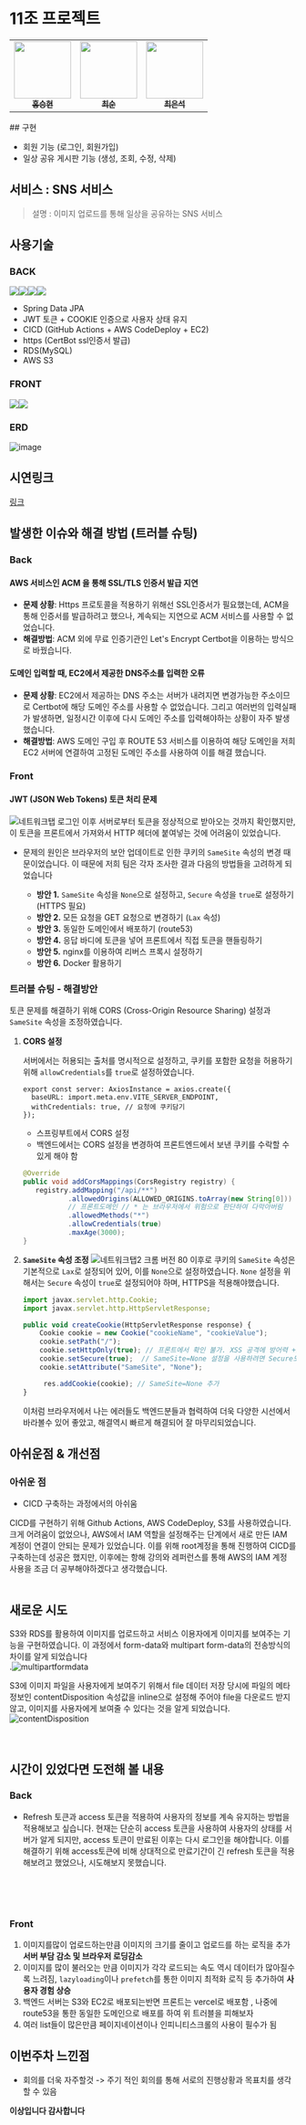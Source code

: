# 11조 프로젝트

<table>
  <tbody>
    <tr>
      <td align="center"><a href="https://hongs429-blog.tistory.com"><img src="https://github.com/hongsh429.png" width=100px;" alt=""/><br /><sub><b>홍승현 </b></sub></a><br /></td>
      <td align="center"><a href="https://soony91.tistory.com"><img src="https://github.com/soon91.png" width="100px;" alt=""/><br /><sub><b>최순</b></sub></a><br /></td>
      <td align="center"><a href="https://deveundol.com/"><img src="https://github.com/nonjk2.png" width="100px;" alt=""/><br /><sub><b>최은석 </b></sub></a><br /></td>
      
  </tbody>
</table>
## 구현

- 회원 기능 (로그인, 회원가입)
- 일상 공유 게시판 기능 (생성, 조회, 수정, 삭제)

## 서비스 : SNS 서비스

> 설명 : 이미지 업로드를 통해 일상을 공유하는 SNS 서비스

## 사용기술

### BACK

<img src="https://img.shields.io/badge/JAVA-007396?style=for-the-badge&logo=java&logoColor=white"><img src="https://img.shields.io/badge/Spring Boot-6DB33F?style=for-the-badge&logo=Spring Boot&logoColor=yellow"><img src="https://img.shields.io/badge/mysql-4479A1?style=for-the-badge&logo=mysql&logoColor=white"><img src="https://img.shields.io/badge/aws-232F3E?style=for-the-badge&logo=aws&logoColor=white">

- Spring Data JPA
- JWT 토큰 + COOKIE 인증으로 사용자 상태 유지
- CICD (GitHub Actions + AWS CodeDeploy + EC2)
- https (CertBot ssl인증서 발급)
- RDS(MySQL)
- AWS S3

### FRONT

<img src="https://img.shields.io/badge/javascript-F7DF1E?style=for-the-badge&logo=javascript&logoColor=black"><img src="https://img.shields.io/badge/React-61DAFB?style=for-the-badge&logo=React&logoColor=black">

### ERD

![image](https://github.com/elevenMini/project-back/assets/131283545/b53386ef-5510-4e1e-8e26-ffa42022e18a)

## 시연링크

[링크](https://project-front-rouge.vercel.app/)

## 발생한 이슈와 해결 방법 (트러블 슈팅)

### Back

#### AWS 서비스인 ACM 을 통해 SSL/TLS 인증서 발급 지연

- **문제 상황**: Https 프로토콜을 적용하기 위해선 SSL인증서가 필요했는데, ACM을 통해 인증서를 발급하려고 했으나, 계속되는 지연으로 ACM 서비스를 사용할 수 없었습니다.
- **해결방법**: ACM 외에 무료 인증기관인 Let's Encrypt Certbot을 이용하는 방식으로 바꿨습니다.

#### 도메인 입력할 때, EC2에서 제공한 DNS주소를 입력한 오류

- **문제 상황**: EC2에서 제공하는 DNS 주소는 서버가 내려지면 변경가능한 주소이므로 Certbot에 해당 도메인 주소를 사용할 수 없었습니다. 그리고 여러번의 입력실패가 발생하면, 일정시간 이후에 다시 도메인 주소를 입력해야하는 상황이 자주 발생했습니다.
- **해결방법**: AWS 도메인 구입 후 ROUTE 53 서비스를 이용하여 해당 도메인을 저희 EC2 서버에 연결하여 고정된 도메인 주소를 사용하여 이를 해결 했습니다.

### Front

#### JWT (JSON Web Tokens) 토큰 처리 문제

![네트워크탭](https://user-images.githubusercontent.com/85878391/254797800-e87c1d2e-ae81-402d-9234-c3794ef94780.png)
로그인 이후 서버로부터 토큰을 정상적으로 받아오는 것까지 확인했지만, 이 토큰을 프론트에서 가져와서 HTTP 헤더에 붙여넣는 것에 어려움이 있었습니다.

- 문제의 원인은 브라우저의 보안 업데이트로 인한 쿠키의 `SameSite` 속성의 변경 때문이었습니다. 이 때문에 저희 팀은 각자 조사한 결과 다음의 방법들을 고려하게 되었습니다

  - **방안 1.** `SameSite` 속성을 `None`으로 설정하고, `Secure` 속성을 `true`로 설정하기 (HTTPS 필요)
  - **방안 2.** 모든 요청을 GET 요청으로 변경하기 (`Lax` 속성)
  - **방안 3.** 동일한 도메인에서 배포하기 (route53)
  - **방안 4.** 응답 바디에 토큰을 넣어 프론트에서 직접 토큰을 핸들링하기
  - **방안 5.** nginx를 이용하여 리버스 프록시 설정하기
  - **방안 6.** Docker 활용하기

### 트러블 슈팅 - 해결방안

토큰 문제를 해결하기 위해 CORS (Cross-Origin Resource Sharing) 설정과 `SameSite` 속성을 조정하였습니다.

1. **CORS 설정**

   서버에서는 허용되는 출처를 명시적으로 설정하고, 쿠키를 포함한 요청을 허용하기 위해 `allowCredentials`를 `true`로 설정하였습니다.

   ```tsx
   export const server: AxiosInstance = axios.create({
     baseURL: import.meta.env.VITE_SERVER_ENDPOINT,
     withCredentials: true, // 요청에 쿠키담기
   });
   ```

   - 스프링부트에서 CORS 설정
   - 백엔드에서는 CORS 설정을 변경하여 프론트엔드에서 보낸 쿠키를 수락할 수 있게 해야 함

   ```java
   @Override
   public void addCorsMappings(CorsRegistry registry) {
      registry.addMapping("/api/**")
              .allowedOrigins(ALLOWED_ORIGINS.toArray(new String[0]))
              // 프론트도메인 // * 는 브라우저에서 위험으로 판단하여 다막아버림
              .allowedMethods("*")
              .allowCredentials(true)
              .maxAge(3000);
   }
   ```

2. **`SameSite` 속성 조정**
   ![네트워크탭2](https://user-images.githubusercontent.com/85878391/254797810-58b73b91-fa49-482d-a81b-8b2e60510730.png)
   크롬 버전 80 이후로 쿠키의 `SameSite` 속성은 기본적으로 `Lax`로 설정되어 있어, 이를 `None`으로 설정하였습니다. `None` 설정을 위해서는 `Secure` 속성이 `true`로 설정되어야 하며, HTTPS을 적용해야했습니다.

   ```jsx
   import javax.servlet.http.Cookie;
   import javax.servlet.http.HttpServletResponse;

   public void createCookie(HttpServletResponse response) {
       Cookie cookie = new Cookie("cookieName", "cookieValue");
       cookie.setPath("/");
       cookie.setHttpOnly(true); // 프론트에서 확인 불가. XSS 공격에 방어력 +1
       cookie.setSecure(true);  // SameSite=None 설정을 사용하려면 Secure도 true로 설정해야 함.
       cookie.setAttribute("SameSite", "None");

   		res.addCookie(cookie); // SameSite=None 추가
   }
   ```

   이처럼 브라우저에서 나는 에러들도 백엔드분들과 협력하여 더욱 다양한 시선에서 바라볼수 있어 좋았고, 해결역시 빠르게 해결되어 잘 마무리되었습니다.

## 아쉬운점 & 개선점

### 아쉬운 점

- CICD 구축하는 과정에서의 아쉬움

CICD를 구현하기 위해 Github Actions, AWS CodeDeploy, S3를 사용하였습니다. 크게 어려움이 없었으나, AWS에서 IAM 역할을 설정해주는 단계에서 새로 만든 IAM 계정이 연결이 안되는 문제가 있었습니다. 이를 위해 root계정을 통해 진행하여 CICD를 구축하는데 성공은 했지만, 이후에는 항해 강의와 레퍼런스를 통해 AWS의 IAM 계정 사용을 조금 더 공부해야하겠다고 생각했습니다.
<br><br>

## 새로운 시도

S3와 RDS를 활용하여 이미지를 업로드하고 서비스 이용자에게 이미지를 보여주는 기능을 구현하였습니다. 이 과정에서 form-data와 multipart form-data의 전송방식의 차이를 알게 되었습니다<br>
.![multipartformdata](https://github.com/hongsh429/project-back-origin/assets/131283545/607761e8-25bb-4d83-a3fd-0ae1949598b7)
<br>

S3에 이미지 파일을 사용자에게 보여주기 위해서 file 데이터 저장 당시에 파일의 메타정보인 contentDisposition 속성값을 inline으로 설정해 주어야 file을 다운로드 받지 않고, 이미지를 사용자에게 보여줄 수 있다는 것을 알게 되었습니다.<br>
![contentDisposition](https://github.com/hongsh429/project-back-origin/assets/131283545/3522af00-3d99-4950-9bdf-e72610a21e46)
<br>
<br><br>

## 시간이 있었다면 도전해 볼 내용

### Back

- Refresh 토큰과 access 토큰을 적용하여 사용자의 정보를 계속 유지하는 방법을 적용해보고 싶습니다. 현재는 단순히 access 토큰을 사용하여 사용자의 상태를 서버가 알게 되지만, access 토큰이 만료된 이후는 다시 로그인을 해야합니다. 이를 해결하기 위해 access토큰에 비해 상대적으로 만료기간이 긴 refresh 토큰을 적용해보려고 했었으나, 시도해보지 못했습니다.

<br><br><br>

### Front

1. 이미지를많이 업로드하는만큼 이미지의 크기를 줄이고 업로드를 하는 로직을 추가 **서버 부담 감소 및 브라우저 로딩감소**
2. 이미지를 많이 불러오는 만큼 이미지가 각각 로드되는 속도 역시 데이터가 많아질수록 느려짐, `lazyloading`이나 `prefetch`를 통한 이미지 최적화 로직 등 추가하여 **사용자 경험 상승**
3. 백엔드 서버는 S3와 EC2로 배포되는반면 프론트는 vercel로 배포함 , 나중에 route53을 통한 동일한 도메인으로 배포를 하여 위 트러블을 피해보자
4. 여러 list들이 많은만큼 페이지네이션이나 인피니티스크롤의 사용이 필수가 됨

## 이번주차 느낀점

- 회의를 더욱 자주할것 -> 주기 적인 회의를 통해 서로의 진행상황과 목표치를 생각할 수 있음

**이상입니다 감사합니다**
